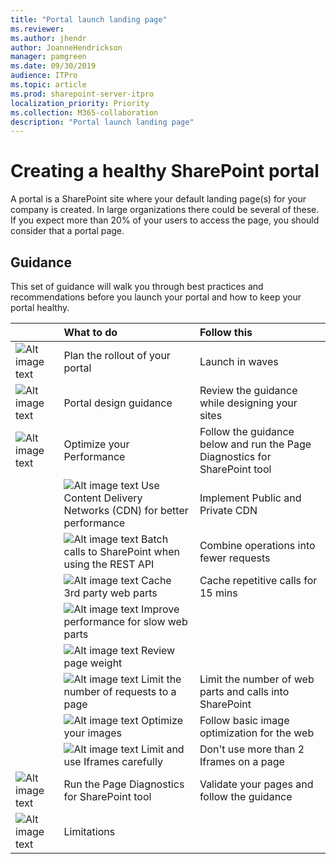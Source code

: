 ```yaml
---
title: "Portal launch landing page"
ms.reviewer: 
ms.author: jhendr
author: JoanneHendrickson
manager: pamgreen
ms.date: 09/30/2019
audience: ITPro
ms.topic: article
ms.prod: sharepoint-server-itpro
localization_priority: Priority
ms.collection: M365-collaboration
description: "Portal launch landing page"
---
```


# Creating a healthy SharePoint portal 

A portal is a SharePoint site where your default landing page(s) for your company is created. In large organizations there could be several of these. If you expect more than 20% of your users to access the page, you should consider that a portal page.
 
## Guidance 
This set of guidance will walk you through best practices and recommendations before you launch your portal and how to keep your portal healthy.
  
||**What to do**|**Follow this**|
|:-----|:-----|:-----|
|![Alt image text](https://docs.microsoft.com/en-us/Office/media/icons/PNGs/deploy-blue-32.png "Staged rollout")|Plan the rollout of your portal|Launch in waves|
|![Alt image text](https://docs.microsoft.com/en-us/office/media/icons/PNGs/document-3-blue-32.png "Look and feel")|Portal design guidance|Review the guidance while designing your sites|</br>
|![Alt image text](https://docs.microsoft.com/en-us/office/media/icons/PNGs/task-checklist-planning-blue-32.png "Optimize your Performance")|Optimize your Performance|Follow the guidance below and run the Page Diagnostics for SharePoint tool|</br>
||![Alt image text](https://docs.microsoft.com/en-us/Office/media/icons/PNGs/globe-hyperlink-blue-32.png "CDN") Use Content Delivery Networks (CDN) for better performance|Implement Public and Private CDN|
||![Alt image text](https://docs.microsoft.com/en-us/Office/media/icons/PNGs/graph-4-blue-32.png "Batch REST calls") Batch calls to SharePoint when using the REST API|Combine operations into fewer requests|
||![Alt image text](https://docs.microsoft.com/en-us/Office/media/icons/PNGs/graph-4-blue-32.png "Cache 3rd party web parts") Cache 3rd party web parts|Cache repetitive calls for 15 mins|
||![Alt image text](https://docs.microsoft.com/en-us/Office/media/icons/PNGs/analytics-usage-report-blue-32.png "Slow web parts") Improve performance for slow web parts||
||![Alt image text](https://docs.microsoft.com/en-us/Office/media/icons/PNGs/bandwidth-blue-32.png "Page weight") Review page weight||
||![Alt image text](https://docs.microsoft.com/en-us/Office/media/icons/PNGs/task-list-planning-blue-32.png "Calls on a page") Limit the number of requests to a page|Limit the number of web parts and calls into SharePoint|
||![Alt image text](https://docs.microsoft.com/en-us/Office/media/icons/PNGs/picture-photo-blue-32.png "Optimize images") Optimize your images|Follow basic image optimization for the web|
||![Alt image text](https://docs.microsoft.com/en-us/Office/media/icons/PNGs/files-blue-32.png "iFrames") Limit and use Iframes carefully|Don't use more than 2 Iframes on a page|
|![Alt image text](https://docs.microsoft.com/en-us/Office/media/icons/PNGs/toolbox-32.png "Modern diagnostics tool")| Run the Page Diagnostics for SharePoint tool|Validate your pages and follow the guidance|
|![Alt image text](https://docs.microsoft.com/en-us/office/media/icons/PNGs/task-checklist-planning-blue-32.png "Limitations")|Limitations||</br>
